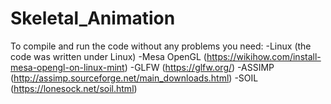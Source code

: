 # Skeletal_Animation

To compile and run the code without any problems you need:
-Linux (the code was written under Linux)
-Mesa OpenGL (https://wikihow.com/install-mesa-opengl-on-linux-mint)
-GLFW (https://glfw.org/)
-ASSIMP (http://assimp.sourceforge.net/main_downloads.html)
-SOIL (https://lonesock.net/soil.html)
